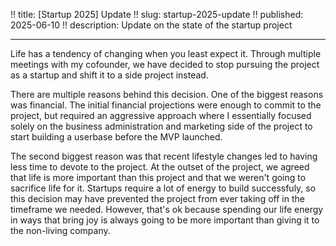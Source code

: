 !! title: [Startup 2025] Update
!! slug: startup-2025-update
!! published: 2025-06-10
!! description: Update on the state of the startup project

---

Life has a tendency of changing when you least expect it. Through multiple meetings with my
cofounder, we have decided to stop pursuing the project as a startup and shift it to a side project
instead.

There are multiple reasons behind this decision. One of the biggest reasons was financial. The
initial financial projections were enough to commit to the project, but required an aggressive
approach where I essentially focused solely on the business administration and marketing side of the
project to start building a userbase before the MVP launched.

The second biggest reason was that recent lifestyle changes led to having less time to devote to the
project. At the outset of the project, we agreed that life is more important than this project and
that we weren't going to sacrifice life for it. Startups require a lot of energy to build
successfuly, so this decision may have prevented the project from ever taking off in the timeframe
we needed. However, that's ok because spending our life energy in ways that bring joy is always
going to be more important than giving it to the non-living company.

